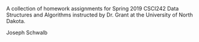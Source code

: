 A collection of homework assignments for Spring 2019 CSCI242 Data Structures and Algorithms instructed by Dr. Grant at the University of North Dakota.

Joseph Schwalb 
